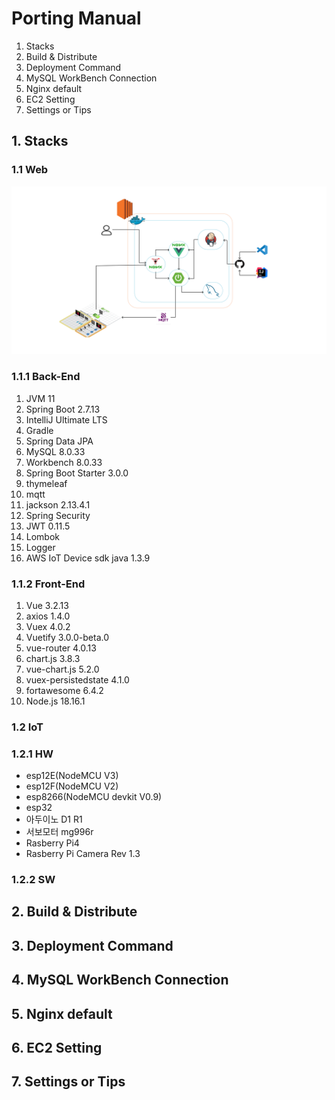 # Porting Manual

1. Stacks
2. Build & Distribute
3. Deployment Command
4. MySQL WorkBench Connection
5. Nginx default
6. EC2 Setting
7. Settings or Tips

## 1. Stacks

### 1.1 Web
<img src="ProfileImage/WebArci.png">

### 1.1.1 Back-End

1. JVM 11
2. Spring Boot 2.7.13
3. IntelliJ Ultimate LTS
4. Gradle
5. Spring Data JPA
6. MySQL 8.0.33
7. Workbench 8.0.33
8. Spring Boot Starter 3.0.0
9. thymeleaf
10. mqtt
11. jackson 2.13.4.1
12. Spring Security
13. JWT 0.11.5
14. Lombok
15. Logger
16. AWS IoT Device sdk java 1.3.9

### 1.1.2 Front-End

1. Vue 3.2.13
2. axios 1.4.0
3. Vuex 4.0.2
4. Vuetify 3.0.0-beta.0
5. vue-router 4.0.13
6. chart.js 3.8.3
7. vue-chart.js 5.2.0
8. vuex-persistedstate 4.1.0
9. fortawesome 6.4.2
10. Node.js 18.16.1

### 1.2 IoT

### 1.2.1 HW
- esp12E(NodeMCU V3)
- esp12F(NodeMCU V2)
- esp8266(NodeMCU devkit V0.9)
- esp32
- 아두이노 D1 R1
- 서보모터 mg996r
- Rasberry Pi4
- Rasberry Pi Camera Rev 1.3


### 1.2.2 SW

## 2. Build & Distribute
## 3. Deployment Command
## 4. MySQL WorkBench Connection
## 5. Nginx default
## 6. EC2 Setting
## 7. Settings or Tips
